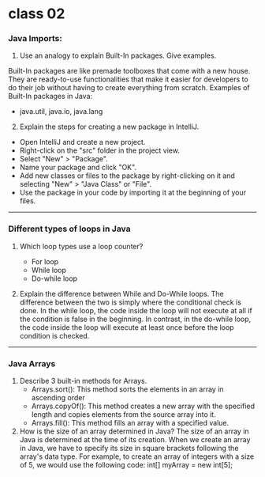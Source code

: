 # class 02

### Java Imports:
1. Use an analogy to explain Built-In packages. Give examples.
   
  Built-In packages are like premade toolboxes that come with a new house. They are ready-to-use functionalities that make it easier for developers to do their job without having to create everything from scratch. Examples of Built-In packages in Java:
-  java.util, java.io, java.lang


2. Explain the steps for creating a new package in IntelliJ.

- Open IntelliJ and create a new project.
- Right-click on the "src" folder in the project view.
- Select "New" > "Package".
- Name your package and click "OK".
- Add new classes or files to the package by right-clicking on it and selecting "New" > "Java Class" or "File".
- Use the package in your code by importing it at the beginning of your files.
---------------------------------

### Different types of loops in Java

1. Which loop types use a loop counter?
   - For loop
   - While loop
   - Do-while loop
  
2. Explain the difference between While and Do-While loops.
    The difference between the two is simply where the conditional check is done. In the while loop, the code inside the loop will not execute at all if the condition is false in the beginning. In contrast, in the do-while loop, the code inside the loop will execute at least once before the loop condition is checked. 
-------------------------------
### Java Arrays
1. Describe 3 built-in methods for Arrays.
    - Arrays.sort(): This method sorts the elements in an array in ascending order
    - Arrays.copyOf(): This method creates a new array with the specified length and copies elements from the source array into it.
    - Arrays.fill(): This method fills an array with a specified value.
2. How is the size of an array determined in Java?
   The size of an array in Java is determined at the time of its creation. When we create an array in Java, we have to specify its size in square brackets following the array's data type. For example, to create an array of integers with a size of 5, we would use the following code: int[] myArray = new int[5];

   
  